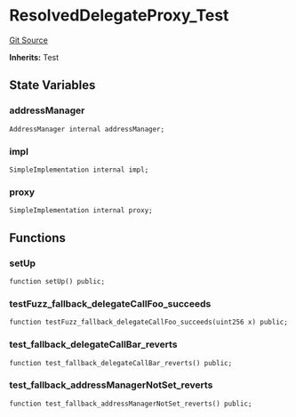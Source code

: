 # ResolvedDelegateProxy_Test
[Git Source](https://github.com/ethereum-optimism/optimism/blob/f7b73857601914eeea6fc4c1ba46ae99ca744d97/contracts/test/ResolvedDelegateProxy.t.sol)

**Inherits:**
Test


## State Variables
### addressManager

```solidity
AddressManager internal addressManager;
```


### impl

```solidity
SimpleImplementation internal impl;
```


### proxy

```solidity
SimpleImplementation internal proxy;
```


## Functions
### setUp


```solidity
function setUp() public;
```

### testFuzz_fallback_delegateCallFoo_succeeds


```solidity
function testFuzz_fallback_delegateCallFoo_succeeds(uint256 x) public;
```

### test_fallback_delegateCallBar_reverts


```solidity
function test_fallback_delegateCallBar_reverts() public;
```

### test_fallback_addressManagerNotSet_reverts


```solidity
function test_fallback_addressManagerNotSet_reverts() public;
```

